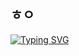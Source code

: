 ## ㅎㅇ
[![Typing SVG](https://readme-typing-svg.demolab.com/?lines=안녕+하세요+테스트+중...;Second+line+of+text)](https://git.io/typing-svg)
